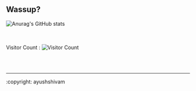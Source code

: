 ## Wassup?
<!-- ![Anurag's GitHub stats](https://github-readme-stats.vercel.app/api?username=imayushshivam&show_icons=true&theme=radical) -->
<!-- ![Anurag's GitHub stats](https://github-readme-stats.vercel.app/api?username=imayushshivam&hide=contribs,prs) -->
<!-- ![Anurag's GitHub stats](https://github-readme-stats.vercel.app/api?username=imayushshivam&theme=great-gatsby&show_icons=true&hide=prs) -->
<!-- ![Anurag's GitHub stats](https://github-readme-stats.vercel.app/api?username=imayushshivam&theme=Gradient&show_icons=true&hide=prs) -->
![Anurag's GitHub stats](https://github-readme-stats.vercel.app/api?username=imayushshivam&theme=midnight-purple&show_icons=true&hide=prs)


<br></br>
Visitor Count : ![Visitor Count](https://profile-counter.glitch.me/{imayushshivam}/count.svg)
  
<br></br>
<hr>
:copyright: ayushshivam

